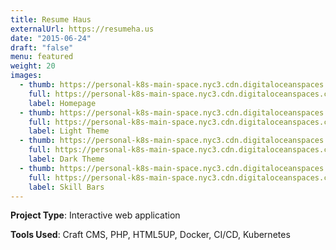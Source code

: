 ```yaml
---
title: Resume Haus
externalUrl: https://resumeha.us
date: "2015-06-24"
draft: "false"
menu: featured
weight: 20
images:
  - thumb: https://personal-k8s-main-space.nyc3.cdn.digitaloceanspaces.com/thecodeboss.dev/projects/resume-haus/thumbnail/resume-haus-home-th.jpg
    full: https://personal-k8s-main-space.nyc3.cdn.digitaloceanspaces.com/thecodeboss.dev/projects/resume-haus/full/resume-haus-home.jpg
    label: Homepage
  - thumb: https://personal-k8s-main-space.nyc3.cdn.digitaloceanspaces.com/thecodeboss.dev/projects/resume-haus/thumbnail/resume-th-1.jpg
    full: https://personal-k8s-main-space.nyc3.cdn.digitaloceanspaces.com/thecodeboss.dev/projects/resume-haus/full/resume-big-1.jpg
    label: Light Theme
  - thumb: https://personal-k8s-main-space.nyc3.cdn.digitaloceanspaces.com/thecodeboss.dev/projects/resume-haus/thumbnail/resume-th-3.jpg
    full: https://personal-k8s-main-space.nyc3.cdn.digitaloceanspaces.com/thecodeboss.dev/projects/resume-haus/full/resume-big-3.jpg
    label: Dark Theme
  - thumb: https://personal-k8s-main-space.nyc3.cdn.digitaloceanspaces.com/thecodeboss.dev/projects/resume-haus/thumbnail/resume-th-2.jpg
    full: https://personal-k8s-main-space.nyc3.cdn.digitaloceanspaces.com/thecodeboss.dev/projects/resume-haus/full/resume-big-2.jpg
    label: Skill Bars
---
```

**Project Type**: Interactive web application

**Tools Used**: Craft CMS, PHP, HTML5UP, Docker, CI/CD, Kubernetes
